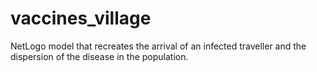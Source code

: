 # vaccines_village

NetLogo model that recreates the arrival of an infected traveller and the dispersion of the disease in the population.

